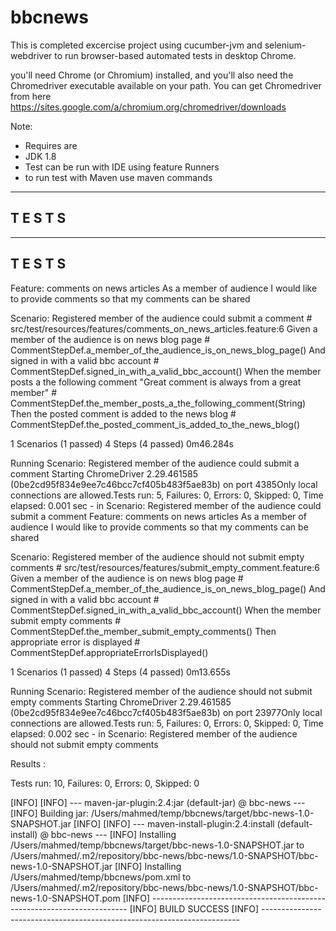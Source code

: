 # bbcnews
This is completed excercise project using cucumber-jvm and selenium-webdriver to run browser-based automated tests in desktop Chrome.

you'll need Chrome (or Chromium) installed, and you'll also need the Chromedriver executable available on your path. You can get Chromedriver from here https://sites.google.com/a/chromium.org/chromedriver/downloads

Note:
- Requires are
- JDK 1.8 
- Test can be run with IDE using feature Runners 
- to run test with Maven use maven commands 

-------------------------------------------------------
 T E S T S
-------------------------------------------------------

-------------------------------------------------------
 T E S T S
-------------------------------------------------------
Feature: comments on news articles
  As a member of audience
  I would like to provide comments
  so that my comments can be shared

  Scenario: Registered member of the audience could submit a comment                          # src/test/resources/features/comments_on_news_articles.feature:6
    Given a member of the audience is on news blog page                                       # CommentStepDef.a_member_of_the_audience_is_on_news_blog_page()
    And signed in with a valid bbc account                                                    # CommentStepDef.signed_in_with_a_valid_bbc_account()
    When the member posts a the following comment "Great comment is always from a great member" # CommentStepDef.the_member_posts_a_the_following_comment(String)
    Then the posted comment is added to the news blog                                         # CommentStepDef.the_posted_comment_is_added_to_the_news_blog()

1 Scenarios (1 passed)
4 Steps (4 passed)
0m46.284s

Running Scenario: Registered member of the audience could submit a comment
Starting ChromeDriver 2.29.461585 (0be2cd95f834e9ee7c46bcc7cf405b483f5ae83b) on port 4385Only local connections are allowed.Tests run: 5, Failures: 0, Errors: 0, Skipped: 0, Time elapsed: 0.001 sec - in Scenario: Registered member of the audience could submit a comment
Feature: comments on news articles
  As a member of audience
  I would like to provide comments
  so that my comments can be shared

  Scenario: Registered member of the audience should not submit empty comments # src/test/resources/features/submit_empty_comment.feature:6
    Given a member of the audience is on news blog page                        # CommentStepDef.a_member_of_the_audience_is_on_news_blog_page()
    And signed in with a valid bbc account                                     # CommentStepDef.signed_in_with_a_valid_bbc_account()
    When the member submit empty comments                                      # CommentStepDef.the_member_submit_empty_comments()
    Then appropriate error is displayed                                        # CommentStepDef.appropriateErrorIsDisplayed()

1 Scenarios (1 passed)
4 Steps (4 passed)
0m13.655s

Running Scenario: Registered member of the audience should not submit empty comments
Starting ChromeDriver 2.29.461585 (0be2cd95f834e9ee7c46bcc7cf405b483f5ae83b) on port 23977Only local connections are allowed.Tests run: 5, Failures: 0, Errors: 0, Skipped: 0, Time elapsed: 0.002 sec - in Scenario: Registered member of the audience should not submit empty comments

Results :

Tests run: 10, Failures: 0, Errors: 0, Skipped: 0

[INFO] 
[INFO] --- maven-jar-plugin:2.4:jar (default-jar) @ bbc-news ---
[INFO] Building jar: /Users/mahmed/temp/bbcnews/target/bbc-news-1.0-SNAPSHOT.jar
[INFO] 
[INFO] --- maven-install-plugin:2.4:install (default-install) @ bbc-news ---
[INFO] Installing /Users/mahmed/temp/bbcnews/target/bbc-news-1.0-SNAPSHOT.jar to /Users/mahmed/.m2/repository/bbc-news/bbc-news/1.0-SNAPSHOT/bbc-news-1.0-SNAPSHOT.jar
[INFO] Installing /Users/mahmed/temp/bbcnews/pom.xml to /Users/mahmed/.m2/repository/bbc-news/bbc-news/1.0-SNAPSHOT/bbc-news-1.0-SNAPSHOT.pom
[INFO] ------------------------------------------------------------------------
[INFO] BUILD SUCCESS
[INFO] ------------------------------------------------------------------------